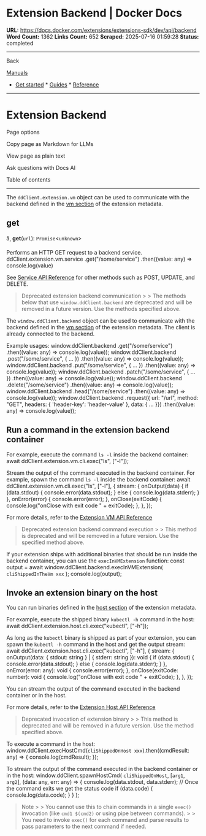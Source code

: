 # Extension Backend | Docker Docs

**URL:** https://docs.docker.com/extensions/extensions-sdk/dev/api/backend
**Word Count:** 1362
**Links Count:** 652
**Scraped:** 2025-07-16 01:59:28
**Status:** completed

---

Back

[Manuals](https://docs.docker.com/manuals/)

  * [Get started](https://docs.docker.com/get-started/)   * [Guides](https://docs.docker.com/guides/)   * [Reference](https://docs.docker.com/reference/)

* * *

# Extension Backend

Page options

Copy page as Markdown for LLMs

View page as plain text

Ask questions with Docs AI

Table of contents

* * *

The `ddClient.extension.vm` object can be used to communicate with the backend defined in the [vm section](https://docs.docker.com/extensions/extensions-sdk/architecture/metadata/#vm-section) of the extension metadata.

## get

â¸ **get**\(`url`\): `Promise`<`unknown`>

Performs an HTTP GET request to a backend service.               ddClient.extension.vm.service      .get("/some/service")      .then((value: any) => console.log(value)

See [Service API Reference](https://docs.docker.com/reference/api/extensions-sdk/HttpService/) for other methods such as POST, UPDATE, and DELETE.

> Deprecated extension backend communication >  > The methods below that use `window.ddClient.backend` are deprecated and will be removed in a future version. Use the methods specified above.

The `window.ddClient.backend` object can be used to communicate with the backend defined in the [vm section](https://docs.docker.com/extensions/extensions-sdk/architecture/metadata/#vm-section) of the extension metadata. The client is already connected to the backend.

Example usages:               window.ddClient.backend       .get("/some/service")       .then((value: any) => console.log(value));          window.ddClient.backend       .post("/some/service", { ... })       .then((value: any) => console.log(value));          window.ddClient.backend       .put("/some/service", { ... })       .then((value: any) => console.log(value));          window.ddClient.backend       .patch("/some/service", { ... })       .then((value: any) => console.log(value));          window.ddClient.backend       .delete("/some/service")       .then((value: any) => console.log(value));          window.ddClient.backend       .head("/some/service")       .then((value: any) => console.log(value));          window.ddClient.backend       .request({ url: "/url", method: "GET", headers: { 'header-key': 'header-value' }, data: { ... }})       .then((value: any) => console.log(value));

## Run a command in the extension backend container

For example, execute the command `ls -l` inside the backend container:               await ddClient.extension.vm.cli.exec("ls", ["-l"]);

Stream the output of the command executed in the backend container. For example, spawn the command `ls -l` inside the backend container:               await ddClient.extension.vm.cli.exec("ls", ["-l"], {       stream: {         onOutput(data) {           if (data.stdout) {             console.error(data.stdout);           } else {             console.log(data.stderr);           }         },         onError(error) {           console.error(error);         },         onClose(exitCode) {           console.log("onClose with exit code " + exitCode);         },       },     });

For more details, refer to the [Extension VM API Reference](https://docs.docker.com/reference/api/extensions-sdk/ExtensionVM/)

> Deprecated extension backend command execution >  > This method is deprecated and will be removed in a future version. Use the specified method above.

If your extension ships with additional binaries that should be run inside the backend container, you can use the `execInVMExtension` function:               const output = await window.ddClient.backend.execInVMExtension(       `cliShippedInTheVm xxx`     );     console.log(output);

## Invoke an extension binary on the host

You can run binaries defined in the [host section](https://docs.docker.com/extensions/extensions-sdk/architecture/metadata/#host-section) of the extension metadata.

For example, execute the shipped binary `kubectl -h` command in the host:               await ddClient.extension.host.cli.exec("kubectl", ["-h"]);

As long as the `kubectl` binary is shipped as part of your extension, you can spawn the `kubectl -h` command in the host and get the output stream:               await ddClient.extension.host.cli.exec("kubectl", ["-h"], {       stream: {         onOutput(data: { stdout: string } | { stderr: string }): void {           if (data.stdout) {             console.error(data.stdout);           } else {             console.log(data.stderr);           }         },         onError(error: any): void {           console.error(error);         },         onClose(exitCode: number): void {           console.log("onClose with exit code " + exitCode);         },       },     });

You can stream the output of the command executed in the backend container or in the host.

For more details, refer to the [Extension Host API Reference](https://docs.docker.com/reference/api/extensions-sdk/ExtensionHost/)

> Deprecated invocation of extension binary >  > This method is deprecated and will be removed in a future version. Use the method specified above.

To execute a command in the host:               window.ddClient.execHostCmd(`cliShippedOnHost xxx`).then((cmdResult: any) => {       console.log(cmdResult);     });

To stream the output of the command executed in the backend container or in the host:               window.ddClient.spawnHostCmd(       `cliShippedOnHost`,       [`arg1`, `arg2`],       (data: any, err: any) => {         console.log(data.stdout, data.stderr);         // Once the command exits we get the status code         if (data.code) {           console.log(data.code);         }       }     );

> Note >  > You cannot use this to chain commands in a single `exec()` invocation \(like `cmd1 $(cmd2)` or using pipe between commands\). >  > You need to invoke `exec()` for each command and parse results to pass parameters to the next command if needed.